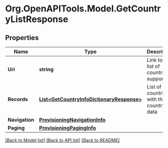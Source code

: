 
# Org.OpenAPITools.Model.GetCountryListResponse

## Properties

Name | Type | Description | Notes
------------ | ------------- | ------------- | -------------
**Uri** | **string** | Link to the list of countries supported | [optional] 
**Records** | [**List&lt;GetCountryInfoDictionaryResponse&gt;**](GetCountryInfoDictionaryResponse.md) | List of countries with the country data | 
**Navigation** | [**ProvisioningNavigationInfo**](ProvisioningNavigationInfo.md) |  | 
**Paging** | [**ProvisioningPagingInfo**](ProvisioningPagingInfo.md) |  | 

[[Back to Model list]](../README.md#documentation-for-models)
[[Back to API list]](../README.md#documentation-for-api-endpoints)
[[Back to README]](../README.md)

